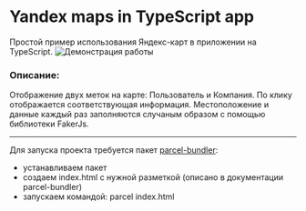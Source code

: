 # Yandex maps in TypeScript app
Простой пример использования Яндекс-карт в приложении на TypeScript.
![Демонстрация работы](https://i.imgur.com/sav0k1Z.png)
### Описание:  
Отображение двух меток на карте: Пользователь и Компания. По клику отображается соответствующая информация. Местоположение и данные каждый раз заполняются случаным образом с помощью библиотеки FakerJs.

---

Для запуска проекта требуется пакет [parcel-bundler](https://www.npmjs.com/package/parcel-bundler):
- устанавливаем пакет
- создаем index.html с нужной разметкой (описано в документации parcel-bundler)
- запускаем командой: parcel index.html